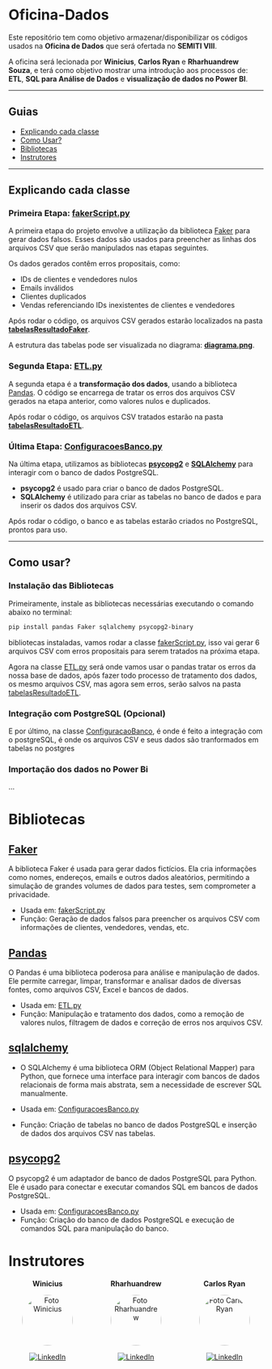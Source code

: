 # Oficina-Dados

Este repositório tem como objetivo armazenar/disponibilizar os códigos usados na **Oficina de Dados** que será ofertada no **SEMITI VIII**.

A oficina será lecionada por **Winicius**, **Carlos Ryan** e **Rharhuandrew Souza**, e terá como objetivo mostrar uma introdução aos processos de: **ETL**, **SQL para Análise de Dados** e **visualização de dados no Power BI**.

---

## Guias

- [Explicando cada classe](#explicando-cada-classe)
- [Como Usar?](#como-usar)
- [Bibliotecas](#bibliotecas)
- [Instrutores](#instrutores)

---

## Explicando cada classe

### Primeira Etapa: **[fakerScript.py](faker/fakerScript.py)**

A primeira etapa do projeto envolve a utilização da biblioteca [Faker](#faker) para gerar dados falsos. Esses dados são usados para preencher as linhas dos arquivos CSV que serão manipulados nas etapas seguintes.

Os dados gerados contêm erros propositais, como:
- IDs de clientes e vendedores nulos
- Emails inválidos
- Clientes duplicados
- Vendas referenciando IDs inexistentes de clientes e vendedores

Após rodar o código, os arquivos CSV gerados estarão localizados na pasta **[tabelasResultadoFaker](tabelasResultadoFaker/)**.

A estrutura das tabelas pode ser visualizada no diagrama: **[diagrama.png](Diagrama/Diagrama.png)**.

### Segunda Etapa: **[ETL.py](ETL/ETL.py)**

A segunda etapa é a **transformação dos dados**, usando a biblioteca [Pandas](#pandas). O código se encarrega de tratar os erros dos arquivos CSV gerados na etapa anterior, como valores nulos e duplicados.

Após rodar o código, os arquivos CSV tratados estarão na pasta **[tabelasResultadoETL](tabelasResultadoETL/)**.

### Última Etapa: **[ConfiguracoesBanco.py](ETL/ConfiguracoesBanco.py)**

Na última etapa, utilizamos as bibliotecas **[psycopg2](#psycopg2)** e **[SQLAlchemy](#sqlalchemy)** para interagir com o banco de dados PostgreSQL.

- **psycopg2** é usado para criar o banco de dados PostgreSQL.
- **SQLAlchemy** é utilizado para criar as tabelas no banco de dados e para inserir os dados dos arquivos CSV.

Após rodar o código, o banco e as tabelas estarão criados no PostgreSQL, prontos para uso.

---

## Como usar?

### Instalação das Bibliotecas

Primeiramente, instale as bibliotecas necessárias executando o comando abaixo no terminal:

```bash
pip install pandas Faker sqlalchemy psycopg2-binary
```

bibliotecas instaladas, vamos rodar a classe [fakerScript.py](faker/fakerScript.py), isso vai gerar 6 arquivos CSV com erros propositais para serem tratados na próxima etapa. 

Agora na classe [ETL.py](ETL/ETL.py) será onde vamos usar o pandas tratar os erros da nossa base de dados, após fazer todo processo de tratamento dos dados, os mesmo arquivos CSV, mas agora sem erros, serão salvos na pasta [tabelasResultadoETL](tabelasResultadoETL/).

### Integração com PostgreSQL (Opcional)

E por último, na classe [ConfiguracaoBanco](ETL/ConfiguracoesBanco.py), é onde é feito a integração com o postgreSQL, é onde os arquivos CSV e seus dados são tranformados em tabelas no postgres

### Importação dos dados no Power Bi

...




# Bibliotecas

## [Faker](https://faker.readthedocs.io/en/master/)

A biblioteca Faker é usada para gerar dados fictícios. Ela cria informações como nomes, endereços, emails e outros dados aleatórios, permitindo a simulação de grandes volumes de dados para testes, sem comprometer a privacidade.

- Usada em: [fakerScript.py](faker/fakerScript.py)
- Função: Geração de dados falsos para preencher os arquivos CSV com informações de clientes, vendedores, vendas, etc.

## [Pandas](https://pandas.pydata.org/docs/reference/index.html)

O Pandas é uma biblioteca poderosa para análise e manipulação de dados. Ele permite carregar, limpar, transformar e analisar dados de diversas fontes, como arquivos CSV, Excel e bancos de dados.

- Usada em: [ETL.py](ETL/ETL.py)
- Função: Manipulação e tratamento dos dados, como a remoção de valores nulos, filtragem de dados e correção de erros nos arquivos CSV.

## [sqlalchemy](https://docs.sqlalchemy.org/en/20/)

- O SQLAlchemy é uma biblioteca ORM (Object Relational Mapper) para Python, que fornece uma interface para interagir com bancos de dados relacionais de forma mais abstrata, sem a necessidade de escrever SQL manualmente.

- Usada em: [ConfiguracoesBanco.py](ETL/ConfiguracoesBanco.py)
- Função: Criação de tabelas no banco de dados PostgreSQL e inserção de dados dos arquivos CSV nas tabelas.


## [psycopg2](https://www.psycopg.org/docs/)

O psycopg2 é um adaptador de banco de dados PostgreSQL para Python. Ele é usado para conectar e executar comandos SQL em bancos de dados PostgreSQL.

- Usada em: [ConfiguracoesBanco.py](ETL/ConfiguracoesBanco.py)
- Função: Criação do banco de dados PostgreSQL e execução de comandos SQL para manipulação do banco.

# Instrutores

<div style="display: flex; justify-content: space-around; align-items: center; gap: 20px;">
  <!-- Winicius -->
  <div style="text-align: center;">
    <strong>Winicius</strong>
    <p></p>
    <p>
      <a href="https://github.com/Winiicius" rel="noopener">
        <img width="100" height="100" style="border-radius: 50%;" src="https://avatars.githubusercontent.com/u/102719335?v=4" alt="Foto Winicius">
      </a>
    </p>
    <p>
      <a href="www.linkedin.com/in/winicius-alexandre-066a92248" target="_blank">
        <img src="https://img.shields.io/badge/-LinkedIn-%230077B5?style=for-the-badge&logo=linkedin&logoColor=white" alt="LinkedIn">
      </a>
    </p>
  </div>

  <!-- Rharhuandrew -->
  <div style="text-align: center;">
  <strong>Rharhuandrew</strong>
    <p></p>
    <p>
      <a href="https://github.com/rharhuandew" rel="noopener">
        <img width="100" height="100" style="border-radius: 50%;" src="https://avatars.githubusercontent.com/u/100100347?v=4" alt="Foto Rharhuandrew">
      </a>
    </p>
    <p>
      <a href="https://www.linkedin.com/in/rharhuandrew-souza/" target="_blank">
        <img src="https://img.shields.io/badge/-LinkedIn-%230077B5?style=for-the-badge&logo=linkedin&logoColor=white" alt="LinkedIn">
      </a>
    </p>
    
  </div>

  <!-- Ryan -->
  <div style="text-align: center;">
    <strong>Carlos Ryan</strong>
    <p></p>
    <p>
      <a href="https://github.com/carlosryan" rel="noopener">
        <img width="100" height="100" style="border-radius: 50%;" src="https://avatars.githubusercontent.com/u/140994484?v=4" alt="Foto Carlos Ryan">
      </a>
    </p>
    <p>
      <a href="https://www.linkedin.com/in/carlos-ryan-726820279/" target="_blank">
        <img src="https://img.shields.io/badge/-LinkedIn-%230077B5?style=for-the-badge&logo=linkedin&logoColor=white" alt="LinkedIn">
      </a>
    </p>
    
  </div>
</div>
